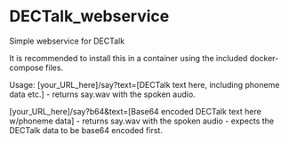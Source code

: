 # DECTalk_webservice
Simple webservice for DECTalk

It is recommended to install this in a container using the included docker-compose files.

Usage:
[your_URL_here]/say?text=[DECTalk text here, including phoneme data etc.] - returns say.wav with the spoken audio.

[your_URL_here]/say?b64&text=[Base64 encoded DECTalk text here w/phoneme data] - returns say.wav with the spoken audio - expects the DECTalk data to be base64 encoded first.
